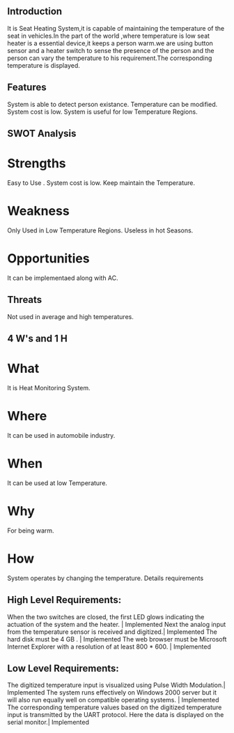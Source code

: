 ## Introduction

It is Seat Heating System,it is capable of maintaining the temperature of the seat in vehicles.In the part of the world ,where temperature is low seat heater is a essential device,it keeps a person warm.we are using button sensor and a heater switch to sense the presence of the person and the person can vary the temperature to his requirement.The corresponding temperature is displayed.

## Features

System is able to detect person existance.
Temperature can be modified.
System cost is low.
System is useful for low Temperature Regions.
## SWOT Analysis

# Strengths
Easy to Use .
System cost is low.
Keep maintain the Temperature.
# Weakness
Only Used in Low Temperature Regions.
Useless in hot Seasons.
# Opportunities
It can be implementaed along with AC.
## Threats
Not used in average and high temperatures.
## 4 W's and 1 H

# What
It is Heat Monitoring System.
# Where
It can be used in automobile industry.
# When
It can be used at low Temperature.
# Why
For being warm.
# How
System operates by changing the temperature.
Details requirements
## High Level Requirements:

When the two switches are closed, the first LED glows indicating the actuation of the system and the heater. | Implemented
Next the analog input from the temperature sensor is received and digitized.| Implemented
The hard disk must be 4 GB . | Implemented
The web browser must be Microsoft Internet Explorer with a resolution of at least 800 * 600. | Implemented
## Low Level Requirements:

The digitized temperature input is visualized using Pulse Width Modulation.| Implemented
The system runs effectively on Windows 2000 server but it will also run equally well on compatible operating systems. | Implemented
The corresponding temperature values based on the digitized temperature input is transmitted by the UART protocol. Here the data is displayed on the serial monitor.| Implemented
